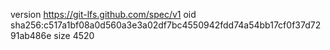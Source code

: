 version https://git-lfs.github.com/spec/v1
oid sha256:c517a1bf08a0d560a3e3a02df7bc4550942fdd74a54bb17cf0f37d7291ab486e
size 4520
